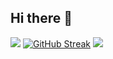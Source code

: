 ## Hi there 👋

<a href="https://github.com/anuraghazra/github-readme-stats"><img src="https://github-readme-stats.vercel.app/api?username=Jouca&show=prs_merged,prs_merged_percentage&show_icons=true&theme=omni" /></a>
<a href="https://git.io/streak-stats"><img src="https://streak-stats.demolab.com?user=Jouca&theme=omni&date_format=%5BY%20%5DM%20j&fire=EB5454" alt="GitHub Streak" /></a>
<a href="https://github.com/anuraghazra/convoychat"><img src="https://github-readme-stats.vercel.app/api/top-langs/?username=Jouca&langs_count=8&theme=omni&layout=donut-vertical" /></a>
